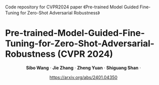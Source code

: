 Code repository for CVPR2024 paper 《Pre-trained Model Guided Fine-Tuning for Zero-Shot Adversarial Robustness》
# Pre-trained-Model-Guided-Fine-Tuning-for-Zero-Shot-Adversarial-Robustness (CVPR 2024)

<p align="center">
  <p align="center" margin-bottom="0px">
    <strong>Sibo Wang</strong></a>
    ·
    <strong>Jie Zhang</strong></a>
    ·
    <strong>Zheng Yuan</strong></a>
    ·
    <strong>Shiguang Shan</strong></a>
    ·
    <p align="center" margin-top="0px"><a href="https://arxiv.org/abs/2401.04350">https://arxiv.org/abs/2401.04350</a></p>
</p>
